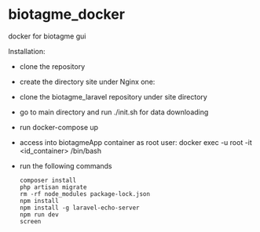 # biotagme_docker
docker for biotagme gui

Installation:
 - clone the repository
 - create the directory site under Nginx one:
 - clone the biotagme_laravel repository under site directory
 - go to main directory and run ./init.sh for data downloading
 - run docker-compose up
 - access into biotagmeApp container as root user: docker exec -u root -it <id_container> /bin/bash
 - run the following commands

       composer install
       php artisan migrate
       rm -rf node_modules package-lock.json
       npm install
       npm install -g laravel-echo-server
       npm run dev
       screen
       
